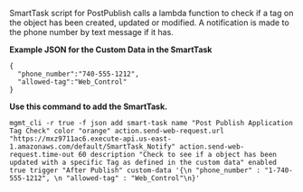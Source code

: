 SmartTask script for PostPublish calls a lambda function to check if a tag on the object has been created, updated or modified.  A notification is 
made to the phone number by text message if it has.

**Example JSON for the Custom Data in the SmartTask**
```
{
  "phone_number":"740-555-1212", 
  "allowed-tag":"Web_Control"
}
```
**Use this command to add the SmartTask.**
```
mgmt_cli -r true -f json add smart-task name "Post Publish Application Tag Check" color "orange" action.send-web-request.url "https://mxz9711ac6.execute-api.us-east-1.amazonaws.com/default/SmartTask_Notify" action.send-web-request.time-out 60 description "Check to see if a object has been updated with a specific Tag as defined in the custom data" enabled true trigger "After Publish" custom-data '{\n "phone_number" : "1-740-555-1212", \n "allowed-tag" : "Web_Control"\n}'
```
